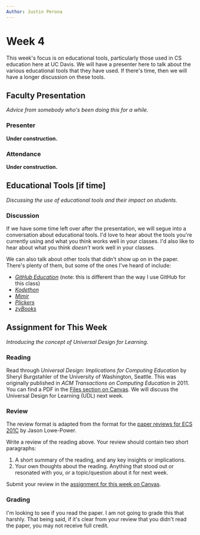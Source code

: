 ```yaml
---
Author: Justin Perona
---
```


# Week 4

This week's focus is on educational tools, particularly those used in CS education here at UC Davis.
We will have a presenter here to talk about the various educational tools that they have used.
If there's time, then we will have a longer discussion on these tools.

## Faculty Presentation

*Advice from somebody who's been doing this for a while.*

### Presenter

**Under construction.**

### Attendance

**Under construction.**

## Educational Tools [if time]

*Discussing the use of educational tools and their impact on students.*

### Discussion

If we have some time left over after the presentation, we will segue into a conversation about educational tools.
I'd love to hear about the tools you're currently using and what you think works well in your classes.
I'd also like to hear about what you think *doesn't* work well in your classes.

We can also talk about other tools that didn't show up on in the paper.
There's plenty of them, but some of the ones I've heard of include:

* [*GitHub Education*](https://education.github.com/) (note: this is different than the way I use GitHub for this class)
* [*Kodethon*](https://www.kodethon.com/#/)
* [*Mimir*](https://www.mimirhq.com/)
* [*Plickers*](https://www.plickers.com/)
* [*zyBooks*](https://www.zybooks.com/)

## Assignment for This Week

*Introducing the concept of Universal Design for Learning.*

### Reading

Read through *Universal Design: Implications for Computing Education* by Sheryl Burgstahler of the University of Washington, Seattle.
This was originally published in *ACM Transactions on Computing Education* in 2011.
You can find a PDF in the [Files section on Canvas](https://canvas.ucdavis.edu/files/6661078/download?download_frd=1).
We will discuss the Universal Design for Learning (UDL) next week.

### Review

The review format is adapted from the format for the [paper reviews for ECS 201C](https://github.com/jlpteaching/ECS201C/blob/master/syllabus.md#paper-reviews) by Jason Lowe-Power.

Write a review of the reading above.
Your review should contain two short paragraphs:

1. A short summary of the reading, and any key insights or implications.
2. Your own thoughts about the reading. Anything that stood out or resonated with you, or a topic/question about it for next week.

Submit your review in the [assignment for this week on Canvas](https://canvas.ucdavis.edu/courses/369850/assignments/372349).

### Grading

I'm looking to see if you read the paper.
I am not going to grade this that harshly.
That being said, if it's clear from your review that you didn't read the paper, you may not receive full credit.
